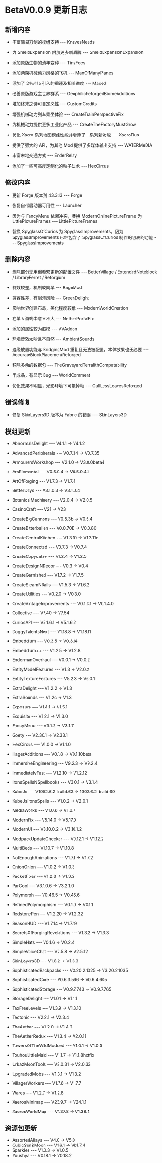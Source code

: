 # BetaV0.0.9 更新日志

## 新增内容

- 丰富简易刀剑的模组支持 --- KnavesNeeds

- 为 ShieldExpansion 附加更多新盾牌 --- ShieldExpansionExpansion

- 添加原版生物的幼年变种 --- TinyFoes

- 添加两架机械动力风格的飞机 --- ManOfManyPlanes

- 添加了 24w11a 引入的重锤及相关进度 --- Maced

- 改善原版游戏主世界群系 --- GeophilicReforgedBiomeAdditions

- 增加终末之诗可自定义性 --- CustomCredits

- 增强机械动力列车乘坐体验 --- CreateTrainPerspectiveFix

- 为机械动力提供更多工业化产品 --- CreateTheFactoryMustGrow

- 优化 Xaero 系列地图模组性能并增添了一系列新功能 --- XaeroPlus

- 提供了强大的 API，为其他 Mod 提供了多媒体输出支持 --- WATERMeDIA

- 丰富末地交通方式 --- EnderRelay

- 添加了一些可高度定制化的粒子法术 --- HexCircus

## 修改内容

- 更新 Forge 版本到 43.3.13 --- Forge

- 恢复自带启动器可用性 --- Launcher

- 因为与 FancyMenu 依赖冲突，替换 ModernOnlinePictureFrame 为 LittlePictureFrames --- LittlePictureFrames

- 替换 SpyglassOfCurios 为 SpyglassImprovements，因为 SpyglassImprovements 已经包含了 SpyglassOfCurios 制作的初衷的功能 --- SpyglassImprovements

## 删除内容

- 删除部分无用但频繁更新的配置文件 --- BetterVillage / ExtendedNoteblock / LibraryFerret / Reforgium

- 特效较差，机制较简单 --- RageMod

- 兼容性差，有崩溃风险 --- GreenDelight

- 影响世界创建布局，美化程度较低 --- ModernWorldCreation

- 在单人游戏中意义不大 --- NetherPortalFix

- 添加的属性较为超模 --- VVAddon

- 环境音效太吵且不自然 --- AmbientSounds

- 边缘放置功能与 BridgingMod 重复且无法被配置，本体效果也无必要 --- AccurateBlockPlacementReforged

- 移除多余的数据包 --- TheGraveyardTerralithCompatability

- 半成品，有显示 Bug --- WorldComment

- 优化效果不明显，光影环境下可能掉帧 --- CullLessLeavesReforged

## 错误修复

- 修复 SkinLayers3D 版本为 Fabric 的错误 --- SkinLayers3D

## 模组更新

- AbnormalsDelight --- V4.1.1 -> V4.1.2

- AdvancedPeripherals --- V0.7.34 -> V0.7.35

- ArmourersWorkshop --- V2.1.0 -> V3.0.0beta4

- ArsElemental --- V0.5.9.4 -> V0.5.9.4.1

- ArtOfForging --- V1.7.3 -> V1.7.4

- BetterDays --- V3.1.0.3 -> V3.1.0.4

- BotanicalMachinery --- V2.0.4 -> V2.0.5

- CasinoCraft --- V21 -> V23

- CreateBigCannons --- V0.5.3b -> V0.5.4

- CreateBitterballen --- V0.0.70B -> V0.0.80

- CreateCentralKitchen --- V1.3.10 -> V1.3.11c

- CreateConnected --- V0.7.3 -> V0.7.4

- CreateCopycats+ --- V1.2.4 -> V1.2.5

- CreateDesignNDecor --- V0.3 -> V0.4

- CreateGarnished --- V1.7.2 -> V1.7.5

- CreateSteamNRails --- V1.5.3 -> V1.6.2

- CreateUtilities --- V0.2.0 -> V0.3.0

- CreateVintageImprovements --- V0.1.3.1 -> V0.1.4.0

- Collective --- V7.40 -> V7.54

- CuriosAPI --- V5.1.6.1 -> V5.1.6.2

- DoggyTalentsNext --- V1.18.8 -> V1.18.11

- Embeddium --- V0.3.5 -> V0.3.14

- Embeddium++ --- V1.2.5 -> V1.2.8

- EndermanOverhaul --- V0.0.1 -> V0.0.2

- EntityModelFeatures --- V1.3 -> V2.0.2

- EntityTextureFeatures --- V5.2.3 -> V6.0.1

- ExtraDelight --- V1.2.2 -> V1.3

- ExtraSounds --- V1.2c -> V1.3

- Exposure --- V1.4.1 -> V1.5.1

- Exquisito --- V1.2.1 -> V1.3.0

- FancyMenu --- V3.1.2 -> V3.1.7

- Goety --- V2.30.1 -> V2.33.1

- HexCircus --- V1.0.0 -> V1.1.0

- IllagerAdditions --- V0.1.8 -> V0.1.10beta

- ImmersiveEngineering --- V9.2.3 -> V9.2.4

- ImmediatelyFast --- V1.2.10 -> V1.2.12

- IronsSpellsNSpellbooks --- V3.0.1 -> V3.1.4

- KubeJs --- V1902.6.2-build.63 -> 1902.6.2-build.69

- KubeJsIronsSpells --- V1.0.2 -> V2.0.1

- MediaWorks --- V1.0.6 -> V1.0.7

- ModernFix --- V5.14.0 -> V5.17.0

- ModernUI --- V3.10.0.2 -> V3.10.1.2

- ModpackUpdateChecker --- V0.12.1 -> V1.12.2

- MultiBeds --- V1.10.7 -> V1.10.8

- NotEnoughAnimations --- V1.7.1 -> V1.7.2

- OnionOnion --- V1.0.2 -> V1.0.3

- PacketFixer --- V1.2.8 -> V1.3.2

- ParCool --- V3.1.0.6 -> V3.2.1.0

- Polymorph --- V0.46.5 -> V0.46.6

- RefinedPolymorphism --- V0.1.0 -> V0.1.1

- RedstonePen --- V1.2.20 -> V1.2.32

- SeasonHUD --- V1.7.14 -> V1.7.19

- SecretsOfForgingRevelations --- V1.3.2 -> V1.3.3

- SimpleHats --- V0.1.6 -> V0.2.4

- SimpleVoiceChat --- V2.5.8 -> V2.5.12

- SkinLayers3D --- V1.6.2 -> V1.6.3

- SophisticatedBackpacks --- V3.20.2.1025 -> V3.20.2.1035

- SophisticatedCore --- V0.6.3.566 -> V0.6.4.605

- SophisticatedStorage --- V0.9.7.743 -> V0.9.7.765

- StorageDelight --- V1.0.1 -> V1.1.1

- TaxFreeLevels --- V1.3.9 -> V1.3.10

- Tectonic --- V2.2.1 -> V2.3.4

- TheAether --- V1.2.0 -> V1.4.2

- TheAetherRedux --- V1.3.4 -> V2.0.11

- TowersOfTheWildModded --- V1.0.1 -> V1.0.5

- TouhouLittleMaid --- V1.1.7 -> V1.1.8hotfix

- UrkazMoonTools --- V2.0.31 -> V2.0.33

- UpgradedMobs --- V1.3.1 -> V1.3.2

- VillagerWorkers --- V1.7.6 -> V1.7.7

- Wares --- V1.2.7 -> V1.2.8

- XaerosMinimap --- V23.9.7 -> V24.1.1

- XaerosWorldMap --- V1.37.8 -> V1.38.4

## 资源包更新

- AssortedAllays --- V4.0 -> V5.0
- CubicSun\&Moon --- V1.6.1 -> Vb1.7.4
- Sparkles --- V1.0.3 -> V1.0.5
- Yuushya --- V0.18.1 -> V0.18.2

